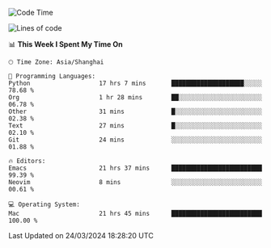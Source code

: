 <!--START_SECTION:waka-->
![Code Time](http://img.shields.io/badge/Code%20Time-1%2C875%20hrs%201%20min-blue)

![Lines of code](https://img.shields.io/badge/From%20Hello%20World%20I%27ve%20Written-292.1%20thousand%20lines%20of%20code-blue)

📊 **This Week I Spent My Time On** 

```text
🕑︎ Time Zone: Asia/Shanghai

💬 Programming Languages: 
Python                   17 hrs 7 mins       ████████████████████░░░░░   78.68 % 
Org                      1 hr 28 mins        ██░░░░░░░░░░░░░░░░░░░░░░░   06.78 % 
Other                    31 mins             █░░░░░░░░░░░░░░░░░░░░░░░░   02.38 % 
Text                     27 mins             █░░░░░░░░░░░░░░░░░░░░░░░░   02.10 % 
Git                      24 mins             ░░░░░░░░░░░░░░░░░░░░░░░░░   01.88 % 

🔥 Editors: 
Emacs                    21 hrs 37 mins      █████████████████████████   99.39 % 
Neovim                   8 mins              ░░░░░░░░░░░░░░░░░░░░░░░░░   00.61 % 

💻 Operating System: 
Mac                      21 hrs 45 mins      █████████████████████████   100.00 % 
```


 Last Updated on 24/03/2024 18:28:20 UTC
<!--END_SECTION:waka-->
